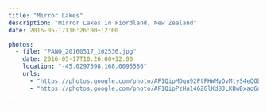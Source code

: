 ```yaml
---
title: "Mirror Lakes"
description: "Mirror Lakes in Fiordland, New Zealand"
date: 2016-05-17T10:26:00+12:00

photos:
  - file: "PANO_20160517_102536.jpg"
    date: 2016-05-17T10:26:00+12:00
    location: "-45.0297598,168.0095586"
    urls:
      - "https://photos.google.com/photo/AF1QipMDqu92PtFHWMyDvMtyS4eQOb-aNk7ffWfeR7HY"
      - "https://photos.google.com/photo/AF1QipPzHu146ZGlKd8JLKBwBxao6n19MIycfoF6gRYx"

---
```

